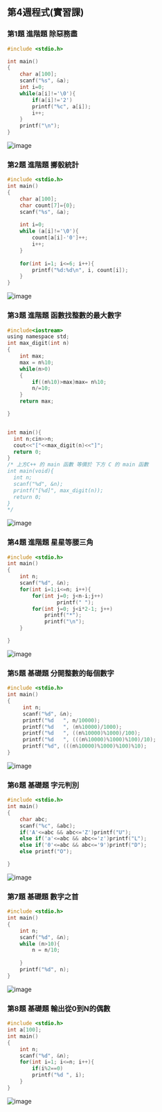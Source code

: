 ## 第4週程式(實習課)
### 第1題 進階題 除惡務盡 
```c
#include <stdio.h>

int main()
{
	char a[100];
	scanf("%s", &a);
	int i=0;
	while(a[i]!='\0'){
		if(a[i]!='2')
		printf("%c", a[i]);
		i++;
	}
	printf("\n");
}
```
![image]()
### 第2題 進階題 擲骰統計
```c
#include <stdio.h>
int main()
{
	char a[100];
	char count[7]={0};
	scanf("%s", &a);
	
	int i=0;
	while (a[i]!='\0'){
		count[a[i]-'0']++;
		i++;
	}
	
	for(int i=1; i<=6; i++){
		printf("%d:%d\n", i, count[i]);
	}
}
```
![image]()
### 第3題 進階題 函數找整數的最大數字
```c
#include<iostream>
using namespace std;
int max_digit(int n)
{
	int max;
	max = n%10;
	while(n>0)
	{
		if((n%10)>max)max= n%10;
		n/=10;
	}
	return max;

}


int main(){
  int n;cin>>n;
  cout<<"["<<max_digit(n)<<"]";
  return 0;
}
/* 上方C++ 的 main 函數 等價於 下方 C 的 main 函數
int main(void){
  int n;
  scanf("%d", &n);
  printf("[%d]", max_digit(n));
  return 0;
}
*/
```
![image]()
### 第4題 進階題 星星等腰三角
```c
#include <stdio.h>
int main()
{
	int n;
	scanf("%d", &n);
	for(int i=1;i<=n; i++){
		for(int j=0; j<n-i;j++)
				printf(" ");
		for(int j=0; j<i*2-1; j++)
			printf("*");
			printf("\n");
	}

}
```
![image]()
### 第5題 基礎題 分開整數的每個數字
```c
#include <stdio.h>
int main()
{
	 int n;
	 scanf("%d", &n);
	 printf("%d   ", n/10000);
	 printf("%d   ", (n%10000)/1000);
	 printf("%d   ", ((n%10000)%1000)/100);
	 printf("%d   ", (((n%10000)%1000)%100)/10);
	 printf("%d", (((n%10000)%1000)%100)%10);
}
```
![image]()
### 第6題 基礎題 字元判別
```c
#include <stdio.h>
int main()
{
	char abc;
	scanf("%c", &abc);
	if('A'<=abc && abc<='Z')printf("U");
	else if('a'<=abc && abc<='z')printf("L");
	else if('0'<=abc && abc<='9')printf("D");
	else printf("O");

}
```
![image]()
### 第7題 基礎題 數字之首
```c
#include <stdio.h>
int main()
{
	int n;
	scanf("%d", &n);
	while (n>10){
		n = n/10;
		
	}
	printf("%d", n);
}
```
![image]()
### 第8題 基礎題 輸出從0到N的偶數
```c
#include <stdio.h>
int a[100];
int main()
{
	int n;
	scanf("%d", &n);
	for(int i=1; i<=n; i++){
		if(i%2==0)
		printf("%d ", i);
	}
}
```
![image]()
